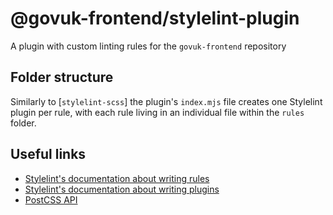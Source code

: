 # @govuk-frontend/stylelint-plugin

A plugin with custom linting rules for the `govuk-frontend` repository

## Folder structure

Similarly to [`stylelint-scss`] the plugin's `index.mjs` file creates
one Stylelint plugin per rule, with each rule living in an individual file
within the `rules` folder.

## Useful links

- [Stylelint's documentation about writing rules](https://stylelint.io/developer-guide/rules/)
- [Stylelint's documentation about writing plugins](https://stylelint.io/developer-guide/plugins)
- [PostCSS API](https://postcss.org/api/)

[stylelint-scss]: https://github.com/stylelint-scss/stylelint-scss/blob/master/src/index.js
